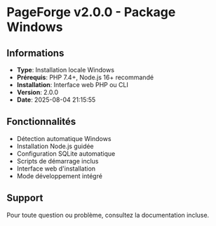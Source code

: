 # PageForge v2.0.0 - Package Windows

## Informations
- **Type**: Installation locale Windows
- **Prérequis**: PHP 7.4+, Node.js 16+ recommandé
- **Installation**: Interface web PHP ou CLI
- **Version**: 2.0.0
- **Date**: 2025-08-04 21:15:55

## Fonctionnalités
- Détection automatique Windows
- Installation Node.js guidée
- Configuration SQLite automatique
- Scripts de démarrage inclus
- Interface web d'installation
- Mode développement intégré

## Support
Pour toute question ou problème, consultez la documentation incluse.
